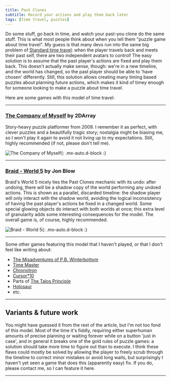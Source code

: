 ```yaml
---
title: Past Clones
subtitle: Record your actions and play them back later
tags: [time travel, puzzles]
---
```


Do some stuff, go back in time, and watch your past-you clone do the same stuff. This is what most people think about when you tell
them "puzzle game about time travel". My guess is that many devs run into the same big problem of [Standard time travel](/time-genres/standard):
when the player travels back and meets their past self, there are two independent avatars to control! The easy solution is to 
assume that the past player's actions are fixed and play them back. This doesn't actually make sense, though: we're in a new timeline,
and the world has changed, so the past player should be able to 'have chosen' differently. Still, this solution allows creating many
timing based puzzles about planning future actions, which makes it kind of timey enough for someone looking to make a puzzle about time travel.

Here are some games with this model of time travel:

-----

### [The Company of Myself](http://2darray.net/portfolio/the-company-of-myself/) by 2DArray

Story-heavy puzzle platformer from 2009. I remember it as perfect, with clever puzzles and a beautifully tragic story; 
nostalgia might be biasing me, so I won't play it again to avoid it not living up to my expectations. Still, highly recommended (if not,
please don't tell me).

![The Company of Myself](http://2darray.net/wp-content/uploads/2015/07/TheCompanyOfMyself_Screen7.jpg){: .mx-auto.d-block :}

-----

### [Braid - World 5](https://store.steampowered.com/app/26800/Braid/) by Jon Blow

Braid's World 5 nicely ties the Past Clones mechanic with its undo: after undoing, there will be a shadow copy of the world performing
any undoed actions. This is shown as a parallel, discarded timeline: the shadow player will only interact with the shadow world, avoiding
the logical inconsistency of having the past player's actions be fixed in a changed world. Some special glowing objects do interact
with both worlds at once; this extra level of granularity adds some interesting consequences for the model. The overall game is, of course, highly recommended.

![Braid - World 5](https://cdn.cloudflare.steamstatic.com/steam/apps/26800/0000007892.600x338.jpg?t=1515716884){: .mx-auto.d-block :}

-----

Some other games featuring this model that I haven't played, or that I don't feel like writing about:
 - [The Misadventures of P.B. Winterbottom](https://store.steampowered.com/app/40930/The_Misadventures_of_PB_Winterbottom)
 - [Time Master](https://store.steampowered.com/app/1486080/Time_Master/)
 - [Chronotron](https://www.kongregate.com/games/Scarybug/chronotron)
 - [Cursor*10](https://www.youtube.com/watch?v=ZaMG3DdnAdI)
 - Parts of [The Talos Principle](https://store.steampowered.com/app/257510/The_Talos_Principle/)
 - [Holosaur](https://daem-on.itch.io/holosaur)
 - etc.

-----

## Variants & future work

You might have guessed it from the rest of the article, but I'm not too fond of this model. Most of the time it's fiddly, requiring either 
superhuman amounts of precise planning or waiting forever while on a button 'just in case', and in general it breaks one of the gold rules of
puzzle games: a solution should take more time to figure out than to execute. I think these flaws could mostly be solved by allowing the
player to freely scrub through the timeline to correct minor mistakes or avoid long waits, but surprisingly I haven't yet seen a game that
does this (apparently easy) fix. If you do, please contact me, so I can feature it here.

-----